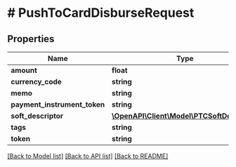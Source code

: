 # # PushToCardDisburseRequest

## Properties

Name | Type | Description | Notes
------------ | ------------- | ------------- | -------------
**amount** | **float** |  |
**currency_code** | **string** |  |
**memo** | **string** |  | [optional]
**payment_instrument_token** | **string** |  |
**soft_descriptor** | [**\OpenAPI\Client\Model\PTCSoftDescriptor**](PTCSoftDescriptor.md) |  | [optional]
**tags** | **string** |  | [optional]
**token** | **string** |  | [optional]

[[Back to Model list]](../../README.md#models) [[Back to API list]](../../README.md#endpoints) [[Back to README]](../../README.md)
